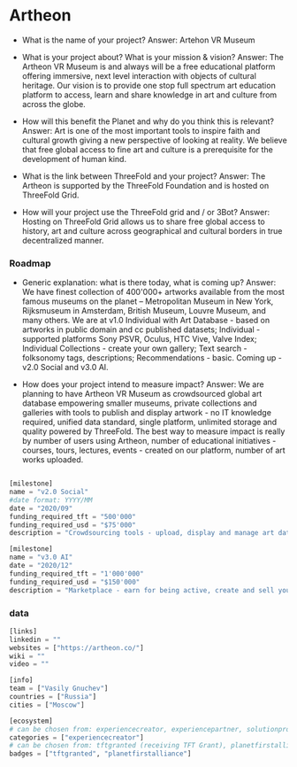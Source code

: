 # Artheon

- What is the name of your project?
Answer: Artehon VR Museum

- What is your project about? What is your mission & vision?
Answer: The Artheon VR Museum is and always will be a free educational platform offering immersive, next level interaction with objects of cultural heritage. Our vision is to provide one stop full spectrum art education platform to access, learn and share knowledge in art and culture from across the globe.

- How will this benefit the Planet and why do you think this is relevant? 
Answer: Art is one of the most important tools to inspire faith and cultural growth giving a new perspective of looking at reality. We believe that free global access to fine art and culture is a prerequisite for the development of human kind.

- What is the link between ThreeFold and your project? 
Answer: The Artheon is supported by the ThreeFold Foundation and is hosted on ThreeFold Grid.

- How will your project use the ThreeFold grid and / or 3Bot?
Answer: Hosting on ThreeFold Grid allows us to share free global access to history, art and culture across geographical and cultural borders in true decentralized manner.



### Roadmap

- Generic explanation: what is there today, what is coming up?
Answer: We have finest collection of 400'000+ artworks available from the most famous museums on the planet – Metropolitan Museum in New York, Rijksmuseum in Amsterdam, British Museum, Louvre Museum, and many others. We are at v1.0 Individual with Art Database - based on artworks in public domain and cc published datasets; Individual - supported platforms Sony PSVR, Oculus, HTC Vive, Valve Index; Individual Collections - create your own gallery; Text search - folksonomy tags, descriptions; Recommendations - basic. Coming up - v2.0 Social and v3.0 AI.

- How does your project intend to measure impact?
Answer: We are planning to have Artheon VR Museum as crowdsourced global art database empowering smaller museums, private collections and galleries with tools to publish and display artwork - no IT knowledge required, unified data standard, single platform, unlimited storage and quality powered by ThreeFold. The best way to measure impact is really by number of users using Artheon, number of educational initiatives - courses, tours, lectures, events - created on our platform, number of art works uploaded.


```python

[milestone]
name = "v2.0 Social"
#date format: YYYY/MM 
date = "2020/09"
funding_required_tft = "500'000"
funding_required_usd = "$75'000"
description = "Crowdsourcing tools - upload, display and manage art data; Collaborative - up to 16 users in one location; Social collections - build communities of art lovers; Similarity search - visual, theme, style, details; Recommendations - advanced, personalized; Learning games - history of art."

[milestone]
name = "v3.0 AI"
date = "2020/12"
funding_required_tft = "1'000'000"
funding_required_usd = "$150'000"
description = "Marketplace - earn for being active, create and sell your educational materials; Tours - unlimited participants; Events and Guides - lectures, masterclasses, guided tours and art performances; Visual Data Stories - dashboards, graphs, history and parallels between artists and cultures based on data; Proactive Recommendations - get something new and interesting every time; Learning Courses - art and performance."

```

### data

```python
[links]
linkedin = ""
websites = ["https://artheon.co/"]
wiki = ""
video = ""

[info]
team = ["Vasily Gnuchev"]
countries = ["Russia"]
cities = ["Moscow"]

[ecosystem]
# can be chosen from: experiencecreator, experiencepartner, solutionprovider, farmer, systemintegrator
categories = ["experiencecreator"]
# can be chosen from: tftgranted (receiving TFT Grant), planetfirstalliance (memeber of Planet First Alliance)
badges = ["tftgranted", "planetfirstalliance"]

```

